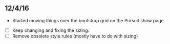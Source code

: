 ## 12/4/16
* Started moving things over the bootstrap grid on the Pursuit show page.

- [ ] Keep changing and fixing the sizing.
- [ ] Remove obsolete style rules (mostly have to do with sizing)
